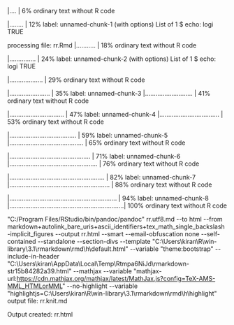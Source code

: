   |....                                                             |   6%
  ordinary text without R code

  |........                                                         |  12%
label: unnamed-chunk-1 (with options) 
List of 1
 $ echo: logi TRUE



processing file: rr.Rmd
  |...........                                                      |  18%
  ordinary text without R code

  |...............                                                  |  24%
label: unnamed-chunk-2 (with options) 
List of 1
 $ echo: logi TRUE

  |...................                                              |  29%
  ordinary text without R code

  |.......................                                          |  35%
label: unnamed-chunk-3
  |...........................                                      |  41%
  ordinary text without R code

  |...............................                                  |  47%
label: unnamed-chunk-4
  |..................................                               |  53%
  ordinary text without R code

  |......................................                           |  59%
label: unnamed-chunk-5
  |..........................................                       |  65%
  ordinary text without R code

  |..............................................                   |  71%
label: unnamed-chunk-6
  |..................................................               |  76%
  ordinary text without R code

  |......................................................           |  82%
label: unnamed-chunk-7
  |.........................................................        |  88%
  ordinary text without R code

  |.............................................................    |  94%
label: unnamed-chunk-8
  |.................................................................| 100%
  ordinary text without R code


"C:/Program Files/RStudio/bin/pandoc/pandoc" rr.utf8.md --to html --from markdown+autolink_bare_uris+ascii_identifiers+tex_math_single_backslash-implicit_figures --output rr.html --smart --email-obfuscation none --self-contained --standalone --section-divs --template "C:\Users\kiran\R\win-library\3.1\rmarkdown\rmd\h\default.html" --variable "theme:bootstrap" --include-in-header "C:\Users\kiran\AppData\Local\Temp\Rtmpa6NiJd\rmarkdown-str15b84282a39.html" --mathjax --variable "mathjax-url:https://cdn.mathjax.org/mathjax/latest/MathJax.js?config=TeX-AMS-MML_HTMLorMML" --no-highlight --variable "highlightjs=C:\Users\kiran\R\win-library\3.1\rmarkdown\rmd\h\highlight" 
output file: rr.knit.md


Output created: rr.html
